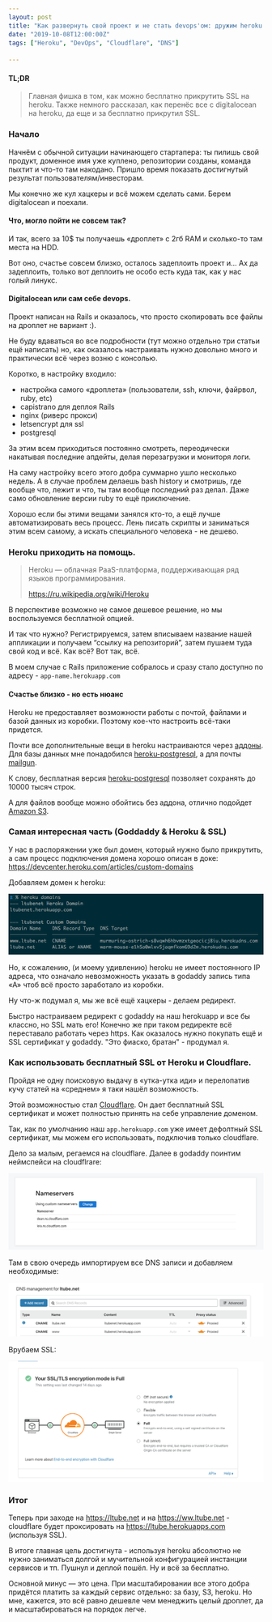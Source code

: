 ```yaml
---
layout: post
title: "Как развернуть свой проект и не стать devops'ом: дружим heroku с cloudflare."
date: "2019-10-08T12:00:00Z"
tags: ["Heroku", "DevOps", "Cloudflare", "DNS"]

---
```


#### TL;DR

> Главная фишка в том, как можно бесплатно прикрутить SSL на heroku. Также немного рассказал, как перенёс все с digitalocean на heroku, да еще и за бесплатно прикрутил SSL. 

### Начало

Начнём с обычной ситуации начинающего стартапера: ты пилишь свой продукт, доменное имя уже куплено, репозитории созданы, команда пыхтит и что-то там накодано. Пришло время показать достигнутый результат пользователям/инвесторам.

Мы конечно же кул хацкеры и всё можем сделать сами. Берем digitalocean и поехали.

#### Что, могло пойти не совсем так?

И так, всего за 10$ ты получаешь «дроплет» с 2гб RAM и сколько-то там места на HDD. 

Вот оно, счастье совсем близко, осталось задеплоить проект и…
Ах да задеплоить, только вот деплоить не особо есть куда так, как у нас голый линукс.

#### Digitalocean или сам себе devops.

Проект написан на Rails и оказалось, что просто скопировать все файлы на дроплет не вариант :).

Не буду вдаваться во все подробности (тут можно отдельно три статьи ещё написать) но, как оказалось настраивать нужно довольно много и практически всё через возню с консолью.

Коротко, в настройку входило:
- настройка самого «дроплета» (пользователи, ssh, ключи, файрвол, ruby, etc)
- capistrano для деплоя Rails
- nginx (риверс прокси)
- letsencrypt для ssl
- postgresql

За этим всем приходиться постоянно смотреть, переодически накатывая последние апдейты, делая перезагрузки и мониторя логи.  

На саму настройку всего этого добра суммарно ушло несколько недель. А в случае проблем делаешь bash history и смотришь, где вообще что, лежит и что, ты там вообще последний раз делал. Даже само обновление версии ruby то ещё приключение. 

Хорошо если бы этими вещами занялся кто-то, а ещё лучше автоматизировать весь процесс. Лень писать скрипты и заниматься этим всем самому, а искать специального человека - не дешево. 

### Heroku приходить на помощь.

> Heroku — облачная PaaS-платформа, поддерживающая ряд языков программирования.
>
> https://ru.wikipedia.org/wiki/Heroku

В перспективе возможно не самое дешевое решение, но мы воспользуемся бесплатной опцией.

И так что нужно? Регистрируемся, затем вписываем название нашей аппликации и получаем “ссылку на репозиторий”, затем пушаем туда свой код и всё.
Как всё? Вот так, всё. 

В моем случае с Rails приложение собралось и сразу стало доступно по адресу - 
`app-name.herokuapp.com`

#### Счастье близко - но есть нюанс

Heroku не предоставляет возможности работы с почтой, файлами и базой данных из коробки. Поэтому кое-что настроить всё-таки придется.

Почти все дополнительные вещи в heroku настраиваются через [аддоны](https://elements.heroku.com/addons). 
Для базы данных мне понадобился [heroku-postgresql](https://elements.heroku.com/addons/heroku-postgresql), а для почты [mailgun](https://elements.heroku.com/addons/mailgun).

К слову, бесплатная версия [heroku-postgresql](https://elements.heroku.com/addons/heroku-postgresql) позволяет сохранять до 10000 тысяч строк.

А для файлов вообще можно обойтись без аддона, отлично подойдет [Amazon S3](https://aws.amazon.com/s3/).


### Самая интересная часть (Goddaddy & Heroku & SSL)

У нас в распоряжении уже был домен, который нужно было прикрутить, а сам процесс подключения домена хорошо описан в доке:
https://devcenter.heroku.com/articles/custom-domains

Добавляем домен к heroku:

![Domains added to Heroku](/assets/heroku_domains.png "Domains added to Heroku")

Но, к сожалению, (и моему удивлению) heroku не имеет постоянного IP адреса, что означало невозможность указать в godaddy запись типа «А» чтоб всё просто заработало из коробки.

Ну что-ж подумал я, мы же всё ещё хацкеры - делаем редирект.

Быстро настраиваем редирект с godaddy на наш herokuapp и все бы классно, но SSL мать его! Конечно же при таком редиректе всё переставало работать через https. Как оказалось нужно покупать ещё и SSL сертификат у godaddy.
"Это фиаско, братан" - продумал я.

### Как использовать бесплатный SSL от Heroku и Cloudflare.

Пройдя не одну поисковую выдачу в «утка-утка иди» и перелопатив кучу статей на «среднем» я таки нашёл возможность. 

Этой возможностью стал [Cloudflare](https://www.cloudflare.com/). Он дает бесплатный SSL сертификат и может полностью принять на себе управление доменом.

Так, как по умолчанию наш `app.herokuapp.com` уже имеет дефолтный SSL сертификат, мы можем его использовать, подключив только cloudflare.

Дело за малым, регаемся на cloudflare. Далее в godaddy поинтим неймспейси на cloudflrare:

![Godaddy pointing namespaces to cloudsflare](/assets/godaddy_nameservers_config.png "Godaddy pointing namespaces to cloudsflare")

Там в свою очередь импортируем все DNS записи и добавляем необходимые:

![Cloudflare config dns](/assets/cloudflare_dns_config.png "Cloudflare config dns")

Врубаем SSL:

![Cloudflare enable ssl](/assets/cloudflare_ssl.png "Cloudflare enable ssl")


### Итог

Теперь при заходе на https://ltube.net и на https://ww.ltube.net - cloudflare будет проксировать на https://ltube.herokuapps.com (используя SSL).

В итоге главная цель достигнута - используя heroku абсолютно не нужно заниматься долгой и мучительной конфигурацией инстанции сервисов и тп. Пушнул и деплой пошёл. Ну и всё за бесплатно.

Основной минус — это цена. При масштабировании все этого добра придётся платить за каждый сервис отдельно: за базу, S3, heroku. Но мне, кажется, это всё равно дешевле чем менеджить целый дроплет, да и масштабироваться на порядок легче.